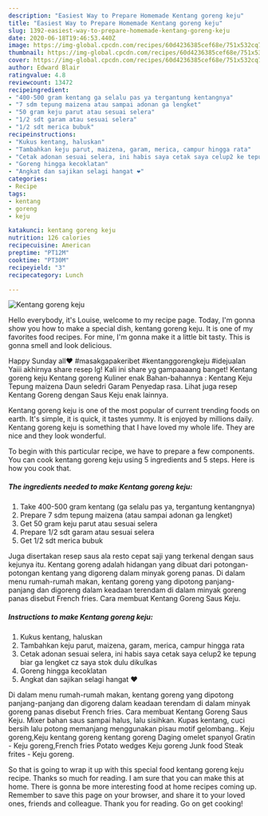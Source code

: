 ```yaml
---
description: "Easiest Way to Prepare Homemade Kentang goreng keju"
title: "Easiest Way to Prepare Homemade Kentang goreng keju"
slug: 1392-easiest-way-to-prepare-homemade-kentang-goreng-keju
date: 2020-06-18T19:46:53.440Z
image: https://img-global.cpcdn.com/recipes/60d4236385cef68e/751x532cq70/kentang-goreng-keju-foto-resep-utama.jpg
thumbnail: https://img-global.cpcdn.com/recipes/60d4236385cef68e/751x532cq70/kentang-goreng-keju-foto-resep-utama.jpg
cover: https://img-global.cpcdn.com/recipes/60d4236385cef68e/751x532cq70/kentang-goreng-keju-foto-resep-utama.jpg
author: Edward Blair
ratingvalue: 4.8
reviewcount: 13472
recipeingredient:
- "400-500 gram kentang ga selalu pas ya tergantung kentangnya"
- "7 sdm tepung maizena atau sampai adonan ga lengket"
- "50 gram keju parut atau sesuai selera"
- "1/2 sdt garam atau sesuai selera"
- "1/2 sdt merica bubuk"
recipeinstructions:
- "Kukus kentang, haluskan"
- "Tambahkan keju parut, maizena, garam, merica, campur hingga rata"
- "Cetak adonan sesuai selera, ini habis saya cetak saya celup2 ke tepung biar ga lengket cz saya stok dulu dikulkas"
- "Goreng hingga kecoklatan"
- "Angkat dan sajikan selagi hangat ❤"
categories:
- Recipe
tags:
- kentang
- goreng
- keju

katakunci: kentang goreng keju 
nutrition: 126 calories
recipecuisine: American
preptime: "PT12M"
cooktime: "PT30M"
recipeyield: "3"
recipecategory: Lunch

---
```



![Kentang goreng keju](https://img-global.cpcdn.com/recipes/60d4236385cef68e/751x532cq70/kentang-goreng-keju-foto-resep-utama.jpg)

Hello everybody, it's Louise, welcome to my recipe page. Today, I'm gonna show you how to make a special dish, kentang goreng keju. It is one of my favorites food recipes. For mine, I'm gonna make it a little bit tasty. This is gonna smell and look delicious.

Happy Sunday all❤️ #masakgapakeribet #kentanggorengkeju #idejualan Yaiii akhirnya share resep lg! Kali ini share yg gampaaaang banget! Kentang goreng keju Kentang goreng Kuliner enak Bahan-bahannya : Kentang Keju Tepung maizena Daun seledri Garam Penyedap rasa. Lihat juga resep Kentang Goreng dengan Saus Keju enak lainnya.

Kentang goreng keju is one of the most popular of current trending foods on earth. It's simple, it is quick, it tastes yummy. It is enjoyed by millions daily. Kentang goreng keju is something that I have loved my whole life. They are nice and they look wonderful.


To begin with this particular recipe, we have to prepare a few components. You can cook kentang goreng keju using 5 ingredients and 5 steps. Here is how you cook that.

<!--inarticleads1-->

##### The ingredients needed to make Kentang goreng keju:

1. Take 400-500 gram kentang (ga selalu pas ya, tergantung kentangnya)
1. Prepare 7 sdm tepung maizena (atau sampai adonan ga lengket)
1. Get 50 gram keju parut atau sesuai selera
1. Prepare 1/2 sdt garam atau sesuai selera
1. Get 1/2 sdt merica bubuk


Juga disertakan resep saus ala resto cepat saji yang terkenal dengan saus kejunya itu. Kentang goreng adalah hidangan yang dibuat dari potongan-potongan kentang yang digoreng dalam minyak goreng panas. Di dalam menu rumah-rumah makan, kentang goreng yang dipotong panjang-panjang dan digoreng dalam keadaan terendam di dalam minyak goreng panas disebut French fries. Cara membuat Kentang Goreng Saus Keju. 

<!--inarticleads2-->

##### Instructions to make Kentang goreng keju:

1. Kukus kentang, haluskan
1. Tambahkan keju parut, maizena, garam, merica, campur hingga rata
1. Cetak adonan sesuai selera, ini habis saya cetak saya celup2 ke tepung biar ga lengket cz saya stok dulu dikulkas
1. Goreng hingga kecoklatan
1. Angkat dan sajikan selagi hangat ❤


Di dalam menu rumah-rumah makan, kentang goreng yang dipotong panjang-panjang dan digoreng dalam keadaan terendam di dalam minyak goreng panas disebut French fries. Cara membuat Kentang Goreng Saus Keju. Mixer bahan saus sampai halus, lalu sisihkan. Kupas kentang, cuci bersih lalu potong memanjang menggunakan pisau motif gelombang.. Keju goreng,Keju kentang goreng kentang goreng Daging omelet spanyol Gratin - Keju goreng,French fries Potato wedges Keju goreng Junk food Steak frites - Keju goreng. 

So that is going to wrap it up with this special food kentang goreng keju recipe. Thanks so much for reading. I am sure that you can make this at home. There is gonna be more interesting food at home recipes coming up. Remember to save this page on your browser, and share it to your loved ones, friends and colleague. Thank you for reading. Go on get cooking!
